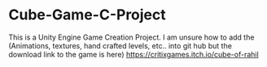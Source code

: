 # Cube-Game-C-Project
This is a Unity Engine Game Creation Project. I am unsure how to add the (Animations, textures, hand crafted levels, etc.. into git hub but the download link to the game is here)
https://critixgames.itch.io/cube-of-rahil
